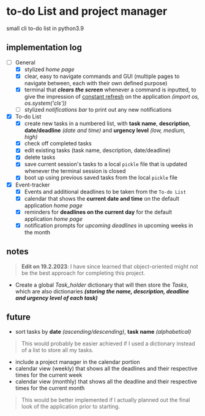 # to-do List and project manager

small cli to-do list in python3.9

## implementation log

- [ ] General
  - [x] stylized *home page* 
  - [x] clear, easy to navigate commands and GUI (multiple pages to navigate between, each with their own defined purpose)
  - [x] terminal that ***clears the screen*** whenever a command is inputted, to give the impression of [constant refresh](https://www.geeksforgeeks.org/clear-screen-python/) on the application *(import os, os.system('cls'))*
  - [ ] stylized *notifications bar* to print out any new notifications
- [x] To-do List
  - [x] create new tasks in a numbered list, with **task name**, **description**, **date/deadline** *(date and time)* and **urgency level** *(low, medium, high)*
  - [x] check off completed tasks
  - [x] edit existing tasks (task name, description, date/deadline)
  - [x] delete tasks
  - [x] save current session's tasks to a local `pickle` file that is updated whenever the terminal session is closed
  - [x] boot up using previous saved tasks from the local `pickle` file
- [x] Event-tracker 
  - [x] Events and additional deadlines to be taken from the `To-do List`
  - [x] calendar that shows the **current date and time** on the default application *home page*
  - [x] reminders for **deadlines on the current day** for the default application *home page*
  - [x] notification prompts for *upcoming deadlines* in upcoming weeks in the month

## notes

> **Edit on 19.2.2023**: I have since learned that object-oriented might not be the best approach for completing this project.

* Create a global *Task_holder* dictionary that will then store the *Tasks*, which are also dictionaries ***(storing the name, description, deadline and urgency level of each task)***

## future

- sort tasks by **date** *(ascending/descending)*, **task name** *(alphabetical)*
> This would probably be easier achieved if I used a dictionary instead of a list to store all my tasks.
- include a project manager in the calendar portion
- calendar view (weekly) that shows all the deadlines and their respective times for the current week
- calendar view (monthly) that shows all the deadline and their respective times for the current month
> This would be better implemented if I actually planned out the final look of the application prior to starting.

